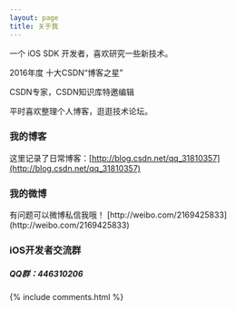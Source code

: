 ```yaml
---
layout: page
title: 关于我 
---
```


一个 iOS SDK 开发者，喜欢研究一些新技术。
<p>
2016年度 十大CSDN“博客之星”
<p>
CSDN专家，CSDN知识库特邀编辑
<p>
平时喜欢整理个人博客，逛逛技术论坛。
<p>

<p>

<p>

<h3> 我的博客 </h3>  

<p>

这里记录了日常博客：[http://blog.csdn.net/qq_31810357](http://blog.csdn.net/qq_31810357)
<p> 

<h3> 我的微博 </h3>
有问题可以微博私信我哦！ [http://weibo.com/2169425833](http://weibo.com/2169425833)

<h3> iOS开发者交流群 </h3>
<h5>QQ群：446310206</h5>

{% include comments.html %}



